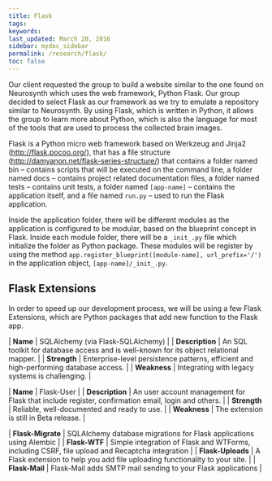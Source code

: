 ```yaml
---
title: Flask
tags: 
keywords:
last_updated: March 20, 2016
sidebar: mydoc_sidebar
permalink: /research/flask/
toc: false
---
```


Our client requested the group to build a website similar to the one found on Neurosynth which uses the web framework, Python Flask. Our group decided to select Flask as our framework as we try to emulate a repository similar to Neurosynth. By using Flask, which is written in Python, it allows the group to learn more about Python, which is also the language for most of the tools that are used to process the collected brain images.

Flask is a Python micro web framework based on Werkzeug and Jinja2 (<http://flask.pocoo.org/>), that has a file structure (<http://damyanon.net/flask-series-structure/>) that contains a folder named bin – contains scripts that will be executed on the command line, a folder named docs – contains project related documentation files, a folder named tests – contains unit tests, a folder named `[app-name]` – contains the application itself, and a file named `run.py` – used to run the Flask application.

Inside the application folder, there will be different modules as the application is configured to be modular, based on the blueprint concept in Flask. Inside each module folder, there will be a `_init_.py` file which initialize the folder as Python package. These modules will be register by using the method `app.register_blueprint([module-name], url_prefix='/')` in the application object, `[app-name]/_init_.py`.

## Flask Extensions

In order to speed up our development process, we will be using a few Flask Extensions, which are Python packages that add new function to the Flask app.

| __Name__       		| SQLAlchemy (via Flask-SQLAlchemy)	|
| __Description__ 	| An SQL toolkit for database access and is well-known for its object relational mapper.	|
| __Strength__    	| Enterprise-level persistence patterns, efficient and high-performing database access.	|
| __Weakness__    	| Integrating with legacy systems is challenging.	|

| __Name__       		| Flask-User	|
| __Description__ 	| An user account management for Flask that include register, confirmation email, login and others. 	|
| __Strength__    	| Reliable, well-documented and ready to use.	|
| __Weakness__    	| The extension is still in Beta release.	|

| __Flask-Migrate__	| SQLAlchemy database migrations for Flask applications using Alembic	|
| __Flask-WTF__ 	| Simple integration of Flask and WTForms, including CSRF, file upload and Recaptcha integration	|
| __Flask-Uploads__	| A Flask extension to help you add file uploading functionality to your site.	|
| __Flask-Mail__	| Flask-Mail adds SMTP mail sending to your Flask applications	|